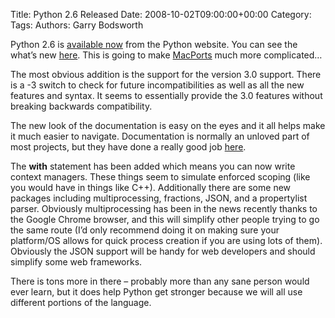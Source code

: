 Title: Python 2.6 Released
Date: 2008-10-02T09:00:00+00:00
Category: 
Tags: 
Authors: Garry Bodsworth

Python 2.6 is [available now][1] from the Python website. You can see the what&#8217;s new [here][2]. This is going to make [MacPorts][3] much more complicated&#8230;

The most obvious addition is the support for the version 3.0 support. There is a -3 switch to check for future incompatibilities as well as all the new features and syntax. It seems to essentially provide the 3.0 features without breaking backwards compatibility.

The new look of the documentation is easy on the eyes and it all helps make it much easier to navigate. Documentation is normally an unloved part of most projects, but they have done a really good job [here][4].

The **with** statement has been added which means you can now write context managers. These things seem to simulate enforced scoping (like you would have in things like C++). Additionally there are some new packages including multiprocessing, fractions, JSON, and a propertylist parser. Obviously multiprocessing has been in the news recently thanks to the Google Chrome browser, and this will simplify other people trying to go the same route (I&#8217;d only recommend doing it on making sure your platform/OS allows for quick process creation if you are using lots of them). Obviously the JSON support will be handy for web developers and should simplify some web frameworks.

There is tons more in there &#8211; probably more than any sane person would ever learn, but it does help Python get stronger because we will all use different portions of the language.

 [1]: http://www.python.org/download/releases/2.6/
 [2]: http://docs.python.org/whatsnew/2.6.html
 [3]: http://www.macports.org/
 [4]: http://docs.python.org/
